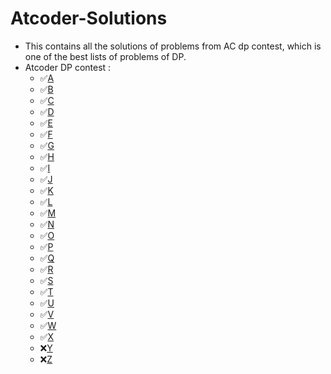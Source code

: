 # Atcoder-Solutions

* This contains all the solutions of problems from AC dp contest, which is one of the best lists of problems of DP.
* Atcoder DP contest :
  - ✅[A](https://atcoder.jp/contests/dp/tasks/dp_a) 
  - ✅[B](https://atcoder.jp/contests/dp/tasks/dp_b) 
  - ✅[C](https://atcoder.jp/contests/dp/tasks/dp_c) 
  - ✅[D](https://atcoder.jp/contests/dp/tasks/dp_d) 
  - ✅[E](https://atcoder.jp/contests/dp/tasks/dp_e) 
  - ✅[F](https://atcoder.jp/contests/dp/tasks/dp_f) 
  - ✅[G](https://atcoder.jp/contests/dp/tasks/dp_g) 
  - ✅[H](https://atcoder.jp/contests/dp/tasks/dp_h) 
  - ✅[I](https://atcoder.jp/contests/dp/tasks/dp_i) 
  - ✅[J](https://atcoder.jp/contests/dp/tasks/dp_j) 
  - ✅[K](https://atcoder.jp/contests/dp/tasks/dp_k) 
  - ✅[L](https://atcoder.jp/contests/dp/tasks/dp_l) 
  - ✅[M](https://atcoder.jp/contests/dp/tasks/dp_m) 
  - ✅[N](https://atcoder.jp/contests/dp/tasks/dp_n) 
  - ✅[O](https://atcoder.jp/contests/dp/tasks/dp_o) 
  - ✅[P](https://atcoder.jp/contests/dp/tasks/dp_p) 
  - ✅[Q](https://atcoder.jp/contests/dp/tasks/dp_q) 
  - ✅[R](https://atcoder.jp/contests/dp/tasks/dp_r) 
  - ✅[S](https://atcoder.jp/contests/dp/tasks/dp_s) 
  - ✅[T](https://atcoder.jp/contests/dp/tasks/dp_t) 
  - ✅[U](https://atcoder.jp/contests/dp/tasks/dp_u) 
  - ✅[V](https://atcoder.jp/contests/dp/tasks/dp_v) 
  - ✅[W](https://atcoder.jp/contests/dp/tasks/dp_w) 
  - ✅[X](https://atcoder.jp/contests/dp/tasks/dp_x) 
  - ❌[Y](https://atcoder.jp/contests/dp/tasks/dp_y) 
  - ❌[Z](https://atcoder.jp/contests/dp/tasks/dp_z)
